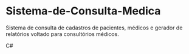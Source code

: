 # Sistema-de-Consulta-Medica
 Sistema de consulta de cadastros de pacientes, médicos e gerador de relatórios voltado para consultórios médicos.
 
 C#
